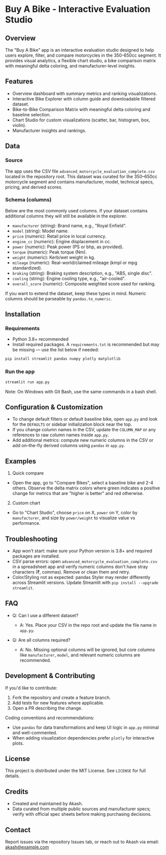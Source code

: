 # Buy A Bike - Interactive Evaluation Studio

## Overview
The "Buy A Bike" app is an interactive evaluation studio designed to help users explore, filter, and compare motorcycles in the 350-650cc segment. It provides visual analytics, a flexible chart studio, a bike comparison matrix with meaningful delta coloring, and manufacturer-level insights.

## Features

- Overview dashboard with summary metrics and ranking visualizations.
- Interactive Bike Explorer with column guide and downloadable filtered dataset.
- Bike-to-Bike Comparison Matrix with meaningful delta coloring and baseline selection.
- Chart Studio for custom visualizations (scatter, bar, histogram, box, violin).
- Manufacturer insights and rankings.

## Data

### Source
The app uses the CSV file `advanced_motorcycle_evaluation_complete.csv` located in the repository root. This dataset was curated for the 350–650cc motorcycle segment and contains manufacturer, model, technical specs, pricing, and derived scores.

### Schema (columns)
Below are the most commonly used columns. If your dataset contains additional columns they will still be available in the explorer.

- `manufacturer` (string): Brand name, e.g., "Royal Enfield".
- `model` (string): Model name.
- `price` (numeric): Retail price in local currency.
- `engine_cc` (numeric): Engine displacement in cc.
- `power` (numeric): Peak power (PS or bhp, as provided).
- `torque` (numeric): Peak torque (Nm).
- `weight` (numeric): Kerb/wet weight in kg.
- `mileage` (numeric): Real-world/claimed mileage (kmpl or mpg standardized).
- `braking` (string): Braking system description, e.g., "ABS, single disc".
- `cooling` (string): Engine cooling type, e.g., "air-cooled".
- `overall_score` (numeric): Composite weighted score used for ranking.

If you want to extend the dataset, keep these types in mind. Numeric columns should be parseable by `pandas.to_numeric`.

## Installation

### Requirements
- Python 3.8+ recommended
- Install required packages. A `requirements.txt` is recommended but may be missing — use the list below if needed:

```bash
pip install streamlit pandas numpy plotly matplotlib
```

### Run the app

```bash
streamlit run app.py
```

Note: On Windows with Git Bash, use the same commands in a bash shell.

## Configuration & Customization

- To change default filters or default baseline bike, open `app.py` and look for the `DEFAULTS` or sidebar initialization block near the top.
- If you change column names in the CSV, update the `COLUMN_MAP` or any references to raw column names inside `app.py`.
- Add additional metrics: compute new numeric columns in the CSV or add on-the-fly derived columns using `pandas` in `app.py`.

## Examples

1) Quick compare

 - Open the app, go to "Compare Bikes", select a baseline bike and 2-4 others. Observe the delta matrix colors where green indicates a positive change for metrics that are "higher is better" and red otherwise.

2) Custom chart

 - Go to "Chart Studio", choose `price` on X, `power` on Y, color by `manufacturer`, and size by `power/weight` to visualize value vs performance.

## Troubleshooting

- App won't start: make sure your Python version is 3.8+ and required packages are installed.
- CSV parse errors: open `advanced_motorcycle_evaluation_complete.csv` in a spreadsheet app and verify numeric columns don't have stray characters (₹, commas). Remove or clean them and retry.
- Color/Styling not as expected: pandas Styler may render differently across Streamlit versions. Update Streamlit with `pip install --upgrade streamlit`.

## FAQ

- Q: Can I use a different dataset?
  - A: Yes. Place your CSV in the repo root and update the file name in `app.py`.

- Q: Are all columns required?
  - A: No. Missing optional columns will be ignored, but core columns like `manufacturer`, `model`, and relevant numeric columns are recommended.

## Development & Contributing

If you'd like to contribute:

1. Fork the repository and create a feature branch.
2. Add tests for new features where applicable.
3. Open a PR describing the change.

Coding conventions and recommendations:

- Use `pandas` for data transformations and keep UI logic in `app.py` minimal and well-commented.
- When adding visualization dependencies prefer `plotly` for interactive plots.

## License
This project is distributed under the MIT License. See `LICENSE` for full details.

## Credits

- Created and maintained by Akash.
- Data curated from multiple public sources and manufacturer specs; verify with official spec sheets before making purchasing decisions.

## Contact

Report issues via the repository Issues tab, or reach out to Akash via email: akash@example.com

